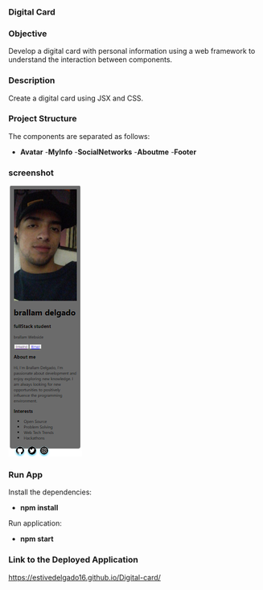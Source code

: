 ### Digital Card

### Objective
Develop a digital card with personal information using a web framework to understand the interaction between components.
### Description
Create a digital card using JSX and CSS.
### Project Structure
The components are separated as follows:
- **Avatar**
-**MyInfo**
-**SocialNetworks**
-**Aboutme**
-**Footer**

### screenshot
![Alt text](image.png)

### Run App
Install the dependencies:
- **npm install**

Run application:
- **npm start**

### Link to the Deployed Application
https://estivedelgado16.github.io/Digital-card/